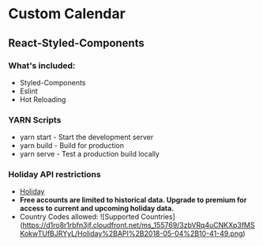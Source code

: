 # Custom Calendar
## React-Styled-Components

### What's included:
- Styled-Components
- Eslint
- Hot Reloading

### YARN Scripts
- yarn start - Start the development server
- yarn build - Build for production
- yarn serve - Test a production build locally

### Holiday API restrictions
- [Holiday](https://holidayapi.com/)
- **Free accounts are limited to historical data. Upgrade to premium for access to current and upcoming holiday data.**
- Country Codes allowed: 
![Supported Countries]
(https://d1ro8r1rbfn3jf.cloudfront.net/ms_155769/3zbVRq4uCNKXp3fMSKokwTUfBJRYyL/Holiday%2BAPI%2B2018-05-04%2B10-41-49.png)
